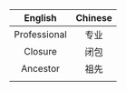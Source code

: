 |   English    | Chinese |
| :----------: | :-----: |
| Professional |  专业   |
|   Closure    |  闭包   |
|   Ancestor   |  祖先   |
|              |         |

